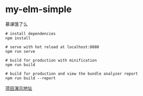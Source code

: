 # my-elm-simple

慕课饿了么

```
# install dependencies
npm install

# serve with hot reload at localhost:8080
npm run serve

# build for production with minification
npm run build

# build for production and view the bundle analyzer report
npm run build --report
```

[项目演示地址](http://ustbhuangyi.com/sell/)
